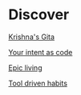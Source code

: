# Discover

[Krishna's Gita](krishna-gita.md)

[Your intent as code](coding.md)

[Epic living](epic-living.md)

[Tool driven habits](tools.md)
